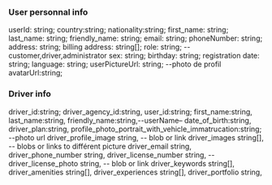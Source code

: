 ### User personnal info ###
  userId: string;
  country:string;
  nationality:string;
  first_name: string;
  last_name: string;
  friendly_name: string;
  email: string;
  phoneNumber: string;
  address: string;
  billing address: string[];
  role: string; --customer,driver,administrator
  sex: string;
  birthday: string;
  registration date: string;
  language: string;
  userPictureUrl: string; --photo de profil
  avatarUrl:string;

### Driver info ####
  driver_id:string;
  driver_agency_id:string,
  user_id:string;
  first_name:string,
  last_name:string,
  friendly_name:string,--userName–
  date_of_birth:string,
  driver_plan:string,
  profile_photo_portrait_with_vehicle_immatrucation:string; --photo url
  driver_profile_image string, -- blob or link
  driver_images string[], -- blobs or links to différent picture
  driver_email string,
  driver_phone_number string,
  driver_license_number string, -- 
  driver_license_photo string, -- blob or link
  driver_keywords string[],
  driver_amenities string[],
  driver_experiences string[],
  driver_portfolio string,